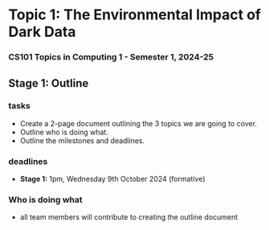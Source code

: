 # Topic 1: The Environmental Impact of Dark Data
### CS101 Topics in Computing 1 - Semester 1, 2024-25

## Stage 1: Outline

### tasks
- Create a 2-page document outlining the 3 topics we are going to cover.
- Outline who is doing what.
- Outline the milestones and deadlines.

### deadlines
- **Stage 1:** 1pm, Wednesday 9th October 2024 (formative)

### Who is doing what
- all team members will contribute to creating the outline document